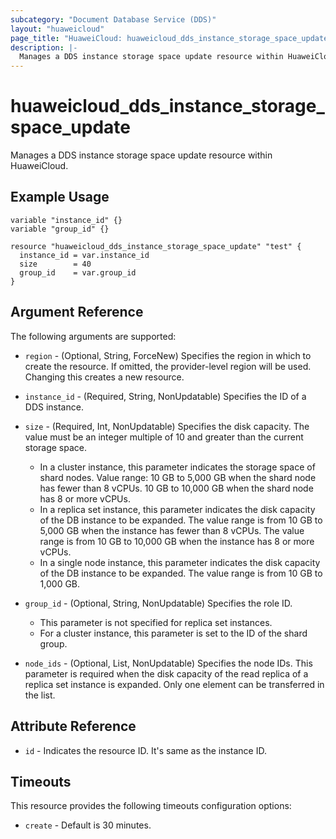 ```yaml
---
subcategory: "Document Database Service (DDS)"
layout: "huaweicloud"
page_title: "HuaweiCloud: huaweicloud_dds_instance_storage_space_update"
description: |-
  Manages a DDS instance storage space update resource within HuaweiCloud.
---
```


# huaweicloud_dds_instance_storage_space_update

Manages a DDS instance storage space update resource within HuaweiCloud.

## Example Usage

```hcl
variable "instance_id" {}
variable "group_id" {}

resource "huaweicloud_dds_instance_storage_space_update" "test" {
  instance_id = var.instance_id
  size        = 40
  group_id    = var.group_id
}
```

## Argument Reference

The following arguments are supported:

* `region` - (Optional, String, ForceNew) Specifies the region in which to create the resource.
  If omitted, the provider-level region will be used. Changing this creates a new resource.

* `instance_id` - (Required, String, NonUpdatable) Specifies the ID of a DDS instance.

* `size` - (Required, Int, NonUpdatable) Specifies the disk capacity. The value must be an integer multiple of 10 and
  greater than the current storage space.
  + In a cluster instance, this parameter indicates the storage space of shard nodes. Value range: 10 GB to 5,000 GB when
    the shard node has fewer than 8 vCPUs. 10 GB to 10,000 GB when the shard node has 8 or more vCPUs.
  + In a replica set instance, this parameter indicates the disk capacity of the DB instance to be expanded. The value
    range is from 10 GB to 5,000 GB when the instance has fewer than 8 vCPUs. The value range is from 10 GB to 10,000 GB
    when the instance has 8 or more vCPUs.
  + In a single node instance, this parameter indicates the disk capacity of the DB instance to be expanded. The value
    range is from 10 GB to 1,000 GB.

* `group_id` - (Optional, String, NonUpdatable) Specifies the role ID.
  + This parameter is not specified for replica set instances.
  + For a cluster instance, this parameter is set to the ID of the shard group.

* `node_ids` - (Optional, List, NonUpdatable) Specifies the node IDs. This parameter is required when the disk capacity
  of the read replica of a replica set instance is expanded. Only one element can be transferred in the list.

## Attribute Reference

* `id` - Indicates the resource ID. It's same as the instance ID.

## Timeouts

This resource provides the following timeouts configuration options:

* `create` - Default is 30 minutes.
